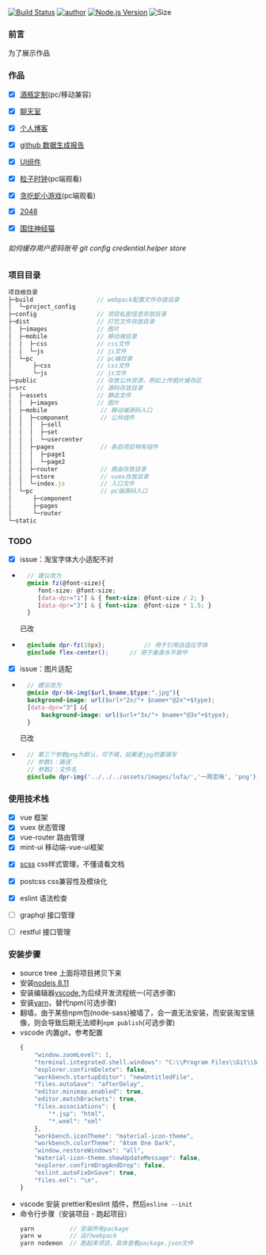 
[![Build Status](https://travis-ci.org/pengliheng/vueShop.svg?branch=master)](https://travis-ci.org/pengliheng/vueShop)
[![author](https://img.shields.io/badge/author-peng-blue.svg)](https://www.penlh.com)
[![Node.js Version](https://img.shields.io/badge/node.js-9.2.0-blue.svg)](http://nodejs.org/download)
![Size](https://github-size-badge.herokuapp.com/pengliheng/vueShop.svg)

### 前言
为了展示作品

### 作品
- [x] [酒瓶定制](https://work.pipk.top/canvas)(pc/移动兼容)
- [x] [聊天室](https://chat.pipk.top)
- [x] [个人博客](https://pipk.top)
- [x] [github 数据生成报告](https://github.com/pengliheng/github-report)
- [x] [UI组件](https://github.com/pengliheng/component)
- [x] [粒子时钟](https://work.pipk.top/clock)(pc端观看)
- [x] [贪吃蛇小游戏](https://work.pipk.top/snake)(pc端观看)
- [x] [2048](https://work.pipk.top/2048)
- [x] [围住神经猫](https://work.pipk.top/cat)




###### 如何缓存用户密码账号 git config credential.helper store



### 项目目录
```js
项目根目录
├─build                  // webpack配置文件存放目录
│  └─project_config
├─config                 // 项目私密信息存放目录
├─dist                   // 打包文件存放目录
│  ├─images              // 图片
│  ├─mobile              // 移动端目录
│  │  ├─css              // css文件
│  │  └─js               // js文件
│  └─pc                  // pc端目录
│      ├─css             // css文件
│      └─js              // js文件
├─public                 // 存放公共资源，例如上传图片缓存区
├─src                    // 源码存放目录
│  ├─assets              // 静态文件
│  │  ├─images           // 图片
│  ├─mobile               // 移动端源码入口
│  │  ├─component         // 公共组件
│  │  │  ├─sell
│  │  │  ├─set
│  │  │  └─usercenter
│  │  ├─pages             // 各自项目特有组件
│  │  │  ├─page1
│  │  │  └─page2
│  │  ├─router            // 路由存放目录
│  │  ├─store             // vuex存放目录
│  │  └─index.js          // 入口文件
│  └─pc                   // pc端源码入口
│      ├─component
│      ├─pages
│      └─router
└─static
```

### TODO
- [x] issue：淘宝字体大小适配不对
- ```scss
    // 建议改为
    @mixin fz(@font-size){ 
       font-size: @font-size; 
       [data-dpr="1"] & { font-size: @font-size / 2; } 
       [data-dpr="3"] & { font-size: @font-size * 1.5; } 
    }
    ```
    已改
- ```scss
    @include dpr-fz(10px);           // 用于引用自适应字体
    @include flex-center();      // 用于垂直水平居中
    ```

- [x] issue：图片适配
- ```scss
    // 建议改为
    @mixin dpr-bk-img($url,$name,$type:".jpg"){
    background-image: url($url+"2x/"+ $name+"@2x"+$type);
    [data-dpr="3"] &{
        background-image: url($url+"3x/"+ $name+"@3x"+$type);
    }   
  ```
  已改
- ```scss
    // 第三个参数png为默认，可不填，如果是jpg则要填写
    // 参数1：路径
    // 参数2：文件名
	@include dpr-img('../../../assets/images/lufa/','一周恋味', 'png');

    ```



### 使用技术栈
- [x] vue          框架
- [x] vuex         状态管理
- [x] vue-router   路由管理
- [x] mint-ui      移动端-vue-ui框架
<!-- - [x] vue-awesome-swiper   轮播图 -->
- [x] [scss](http://sass.bootcss.com/docs/sass-reference/#yun-suan) css样式管理，不懂请看文档
- [x] postcss      css兼容性及模块化
- [x] eslint       语法检查
- [ ] graphql      接口管理
- [ ] restful      接口管理


### 安装步骤
- source tree 上面将项目拷贝下来
- 安装[nodejs 8.11](https://nodejs.org/en/)
- 安装编辑器[vscode](https://code.visualstudio.com/),为后续开发流程统一(可选步骤)
- 安装[yarn](https://yarnpkg.com/zh-Hans/docs/install)，替代npm(可选步骤)
- 翻墙，由于某些npm包(node-sass)被墙了，会一直无法安装，而安装淘宝镜像，则会导致后期无法顺利`npm publish`(可选步骤)
- vscode 内置git，参考配置
    ```js
    {
        "window.zoomLevel": 1,
        "terminal.integrated.shell.windows": "C:\\Program Files\\Git\\bin\\bash.exe",  // 你的git文件地址
        "explorer.confirmDelete": false,
        "workbench.startupEditor": "newUntitledFile",
        "files.autoSave": "afterDelay",
        "editor.minimap.enabled": true,
        "editor.matchBrackets": true,
        "files.associations": {
            "*.jsp": "html",
            "*.wxml": "xml"
        },
        "workbench.iconTheme": "material-icon-theme",
        "workbench.colorTheme": "Atom One Dark",
        "window.restoreWindows": "all",
        "material-icon-theme.showUpdateMessage": false,
        "explorer.confirmDragAndDrop": false,
        "eslint.autoFixOnSave": true,
        "files.eol": "\n",
    }
    ```
- vscode 安装 prettier和eslint 插件，然后`esline --init`
- 命令行步骤（安装项目 - 跑起项目）
    ```js
    yarn          // 安装所有package
    yarn w        // 运行webpack
    yarn nodemon  // 跑起来项目，具体查看package.json文件
    ```
